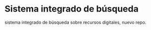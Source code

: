 # Sistema integrado de búsqueda


sistema integrado de búsqueda sobre recursos digitales, nuevo repo.
